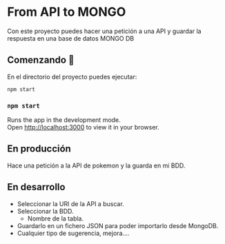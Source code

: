 # From API to MONGO

Con este proyecto puedes hacer una petición a una API y guardar la respuesta en una base de datos MONGO DB

## Comenzando 🚀

En el directorio del proyecto puedes ejecutar:

    npm start

### `npm start`

Runs the app in the development mode.\
Open [http://localhost:3000](http://localhost:3000) to view it in your browser.

## En producción
Hace una petición a la API de pokemon y la guarda en mi BDD.


## En desarrollo

* Seleccionar la URI de la API a buscar.
* Seleccionar la BDD.
    * Nombre de la tabla.
* Guardarlo en un fichero JSON para poder importarlo desde MongoDB.
* Cualquier tipo de sugerencia, mejora....
